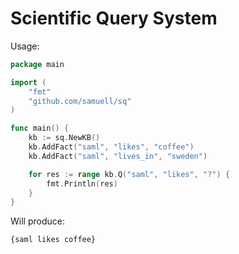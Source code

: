 Scientific Query System
=======================

Usage:

```go
package main

import (
	"fmt"
	"github.com/samuell/sq"
)

func main() {
	kb := sq.NewKB()
	kb.AddFact("saml", "likes", "coffee")
	kb.AddFact("saml", "lives_in", "sweden")

	for res := range kb.Q("saml", "likes", "?") {
		fmt.Println(res)
	}
}
```

Will produce:
```
{saml likes coffee}
```